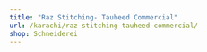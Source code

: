 ```yaml
---
title: "Raz Stitching- Tauheed Commercial"
url: /karachi/raz-stitching-tauheed-commercial/
shop: Schneiderei
---
```

